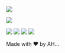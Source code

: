<span align="center">
<a href="https://www.linkedin.com/in/ahsanu-amala-8b6275278/">
  <img src="https://img.shields.io/badge/LinkedIn-0077B5?style=for-the-badge&logo=linkedin&logoColor=white"/>
</a>
  
</span>
 
  
![](http://github-profile-summary-cards.vercel.app/api/cards/profile-details?username=ahsanu123&theme=ayu_mirage)

![](http://github-profile-summary-cards.vercel.app/api/cards/repos-per-language?username=ahsanu123&theme=ayu_mirage) ![](http://github-profile-summary-cards.vercel.app/api/cards/most-commit-language?username=ahsanu123&theme=ayu_mirage)
![](http://github-profile-summary-cards.vercel.app/api/cards/stats?username=ahsanu123&theme=ayu_mirage)  ![](http://github-profile-summary-cards.vercel.app/api/cards/productive-time?username=ahsanu123&theme=ayu_mirage&utcOffset=8)

  
Made with ♥️ by AH...
